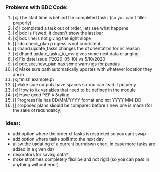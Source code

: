 ### Problems with BDC Code:
1.  [x] The start time is behind the completed tasks (so you can't filter properly)
2.  [x] I completed a task out of order, lets see what happens
3.  [x] bdc is flawed, it doesn't show the last bar
4.  [x] bdc line is not giving the right slope
5.  [] bdc.check_plan progess is not consistent
6.  [] dhand.update_tasks changes the df orientation for no reason
7.  [x] dhand.update_tasks_to_csv gives some next data changing
8.  [x] Fix date issue ("2020-05-10) vs 5/10/2020
9.  [x] bdc.see_new_plan has some warnings for pandas
11.  [x] Make sure path automatically updates with whatever location they are in
12.  [x] finish example.py
13.  [] Make sure outputs have spaces so you can read it properly
14.  [x] How to fix variables that need to be defined in the module
15.  [x] Have good PEP 8 Styling
16.  [] Progress file has DD/MM/YYYY format and not YYYY-MM-DD
17.  [] proposed plans should be compared before a new one is made (for the sake of redundancy)

### Ideas:
- add option where the order of tasks is restricted so you cant swap
- add option where tasks spill into the next day
- allow the updating of a current burndown chart, in case more tasks are added in a given day
- decorators for saving data?
- make strptimes completely flexilbe and not rigid (so you can pass in anything without error)
